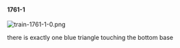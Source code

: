 #### 1761-1
![train-1761-1-0.png](https://github.com/lil-lab/nlvr/raw/master/nlvr/train/images/29/train-1761-1-0.png "train-1761-1-0.png")

there is exactly one blue triangle touching the bottom base